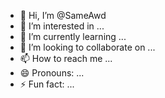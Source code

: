 - 👋 Hi, I’m @SameAwd
- 👀 I’m interested in ...
- 🌱 I’m currently learning ...
- 💞️ I’m looking to collaborate on ...
- 📫 How to reach me ...
- 😄 Pronouns: ...
- ⚡ Fun fact: ...

<!---
SameAwd/SameAwd is a ✨ special ✨ repository because its `README.md` (this file) appears on your GitHub profile.
You can click the Preview link to take a look at your changes.
--->
